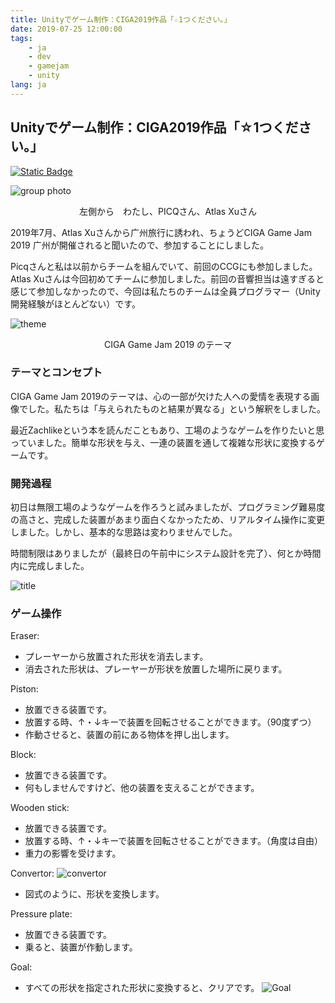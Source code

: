 ```yaml
---
title: Unityでゲーム制作：CIGA2019作品「☆1つください。」
date: 2019-07-25 12:00:00
tags: 
    - ja
    - dev
    - gamejam
    - unity
lang: ja
---
```


## Unityでゲーム制作：CIGA2019作品「☆1つください。」

[![Static Badge](https://img.shields.io/badge/WebGL-Play_Now-green?logo=html5)](http://cdn.brightgames.top/webgl/2019CIGA/)

![group photo](https://cdn.brightgames.top/wp-content/uploads/2019/07/IMG_20190707_091316_1.png)

<div style="text-align: center;">
左側から　わたし、PICQさん、Atlas Xuさん
</div>

2019年7月、Atlas Xuさんから广州旅行に誘われ、ちょうどCIGA Game Jam 2019 广州が開催されると聞いたので、参加することにしました。

Picqさんと私は以前からチームを組んでいて、前回のCCGにも参加しました。Atlas Xuさんは今回初めてチームに参加しました。前回の音響担当は遠すぎると感じて参加しなかったので、今回は私たちのチームは全員プログラマー（Unity開発経験がほとんどない）です。

![theme](https://cdn.brightgames.top/wp-content/uploads/2019/07/IMG_20190705_175031-2-1024x926.jpg)

<div style="text-align: center;">
CIGA Game Jam 2019 のテーマ
</div>

### テーマとコンセプト

CIGA Game Jam 2019のテーマは、心の一部が欠けた人への愛情を表現する画像でした。私たちは「与えられたものと結果が異なる」という解釈をしました。

最近Zachlikeという本を読んだこともあり、工場のようなゲームを作りたいと思っていました。簡単な形状を与え、一連の装置を通して複雑な形状に変換するゲームです。

### 開発過程

初日は無限工場のようなゲームを作ろうと試みましたが、プログラミング難易度の高さと、完成した装置があまり面白くなかったため、リアルタイム操作に変更しました。しかし、基本的な思路は変わりませんでした。

時間制限はありましたが（最終日の午前中にシステム設計を完了）、何とか時間内に完成しました。

![title](https://cdn.brightgames.top/wp-content/uploads/2019/10/d4c65bb7-274b-400f-be8c-4682af28bc11.png)


### ゲーム操作

Eraser:
- プレーヤーから放置された形状を消去します。
- 消去された形状は、プレーヤーが形状を放置した場所に戻ります。

Piston:
- 放置できる装置です。
- 放置する時、↑・↓キーで装置を回転させることができます。（90度ずつ）
- 作動させると、装置の前にある物体を押し出します。

Block:
- 放置できる装置です。
- 何もしませんですけど、他の装置を支えることができます。

Wooden stick:
- 放置できる装置です。
- 放置する時、↑・↓キーで装置を回転させることができます。（角度は自由）
- 重力の影響を受けます。

Convertor:
![convertor](https://cdn.brightgames.top/md/09129c05-5279-4ead-a53c-388ffe496f1a-2024-03-26-12-58-27.png)
- 図式のように、形状を変換します。

Pressure plate:
- 放置できる装置です。
- 乗ると、装置が作動します。

Goal:
- すべての形状を指定された形状に変換すると、クリアです。
![Goal](https://cdn.brightgames.top/md/c91bcdbd-77c5-4efc-9f36-eba2b1fe3826-2024-03-26-13-00-47.png)